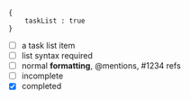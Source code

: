     {
        taskList : true
    }


- [ ] a task list item
- [ ] list syntax required
- [ ] normal **formatting**, @mentions, #1234 refs
- [ ] incomplete
- [x] completed
